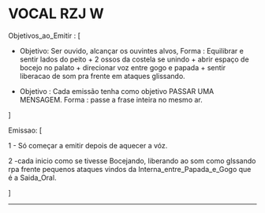 # VOCAL RZJ W

Objetivos_ao_Emitir : [

- Objetivo: Ser ouvido, alcançar os ouvintes alvos,
 Forma : Equilibrar e sentir lados do peito + 2 ossos da costela se unindo + abrir espaço de bocejo no palato + direcionar voz entre gogo e papada + sentir liberacao de som pra frente em ataques glissando.


- Objetivo : Cada emissão tenha como objetivo PASSAR UMA MENSAGEM.
  Forma : passe a frase inteira no mesmo ar.


]


Emissao: [

1 - Só começar a emitir depois de aquecer a vóz.

2 -cada inicio como se tivesse Bocejando, liberando ao som como glssando rpa frente pequenos ataques vindos da Interna_entre_Papada_e_Gogo que é a Saida_Oral.



]


---
